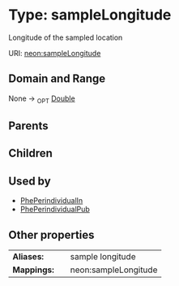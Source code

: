 
# Type: sampleLongitude


Longitude of the sampled location

URI: [neon:sampleLongitude](https://data.neonscience.org/sampleLongitude)


## Domain and Range

None ->  <sub>OPT</sub> [Double](types/Double.md)

## Parents


## Children


## Used by

 * [PhePerindividualIn](PhePerindividualIn.md)
 * [PhePerindividualPub](PhePerindividualPub.md)

## Other properties

|  |  |  |
| --- | --- | --- |
| **Aliases:** | | sample longitude |
| **Mappings:** | | neon:sampleLongitude |

